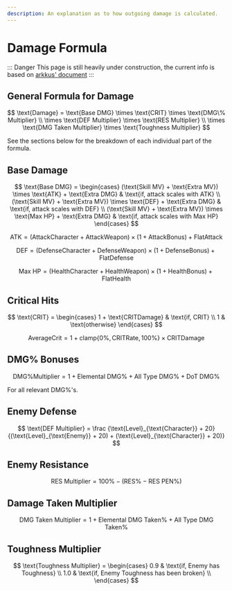 ```yaml
---
description: An explanation as to how outgoing damage is calculated.
---
```


# Damage Formula

::: Danger
This page is still heavily under construction, the current info is based on [arkkus' document](https://docs.google.com/document/d/e/2PACX-1vQ9M7q5jLz9DKkTRlsGiB8RGYyPQyhShbuTbrVPQ7-Ke4_U787MfWzr2NjY-KrQo5Ota4Lj3JrFyge9/pub)
:::

## General Formula for Damage

$$
\text{Damage} = \text{Base DMG} \times \text{CRIT} \times \text{DMG\% Multiplier} \\
\times \text{DEF Multiplier} \times \text{RES Multiplier} \\
\times \text{DMG Taken Multiplier} \times \text{Toughness Multiplier}
$$

See the sections below for the breakdown of each individual part of the formula.

## Base Damage

$$
\text{Base DMG} =
\begin{cases}
  (\text{Skill MV} + \text{Extra MV}) \times \text{ATK} + \text{Extra DMG} & \text{if, attack scales with ATK} \\
  (\text{Skill MV} + \text{Extra MV}) \times \text{DEF} + \text{Extra DMG} & \text{if, attack scales with DEF} \\
  (\text{Skill MV} + \text{Extra MV}) \times \text{Max HP} + \text{Extra DMG} & \text{if, attack scales with Max HP}
\end{cases}
$$

$$
\text{ATK} = (\text{AttackCharacter} + \text{AttackWeapon}) \times (1 + \text{AttackBonus}) + \text{FlatAttack}
$$

$$
\text{DEF} = (\text{DefenseCharacter} + \text{DefenseWeapon}) \times (1 + \text{DefenseBonus}) + \text{FlatDefense}
$$

$$
\text{Max HP} = (\text{HealthCharacter} + \text{HealthWeapon}) \times (1 + \text{HealthBonus}) + \text{FlatHealth}
$$

## Critical Hits

$$
\text{CRIT} = \begin{cases}
  1 + \text{CRITDamage} & \text{if, CRIT} \\
  1 & \text{otherwise}
\end{cases}
$$

$$
\text{AverageCrit} = 1 + \text{clamp}\{0\%, \text{CRITRate}, 100\% \} \times \text{CRITDamage}
$$

## DMG% Bonuses

$$
\text{DMG\% Multiplier} = 1 + \text{Elemental DMG\%} + \text{All Type DMG\%} + \text{DoT DMG\%}
$$

For all relevant DMG%'s.

## Enemy Defense

$$
\text{DEF Multiplier} = \frac
    {\text{Level}_{\text{Character}} + 20}
    {(\text{Level}_{\text{Enemy}} + 20) + (\text{Level}_{\text{Character}} + 20)}
$$


## Enemy Resistance

$$
\text{RES Multiplier} = 100\% - (\text{RES\%} - \text{RES PEN\%})
$$

## Damage Taken Multiplier

$$
\text{DMG Taken Multiplier}  = 1 + \text{Elemental DMG Taken\%} + \text{All Type DMG Taken\%} 
$$

## Toughness Multiplier

$$
\text{Toughness Multiplier} = \begin{cases}
  0.9 & \text{if, Enemy has Toughness} \\
  1.0 & \text{if, Enemy Toughness has been broken} \\
\end{cases}
$$

